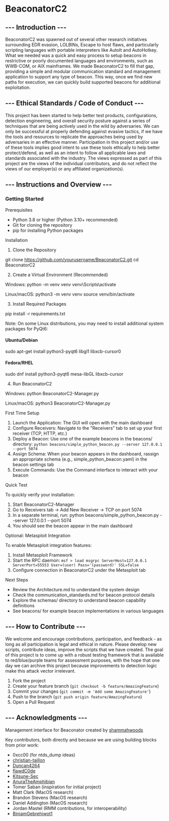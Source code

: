 # BeaconatorC2

## --- Introduction ---

BeaconatorC2 was spawned out of several other research initiatives surrounding EDR evasion, LOLBINs, Escape to host flaws, and particularly scripting languages with portable interpreters like AutoIt and AutoHotkey. What we needed was a quick and easy process to setup beacons in restrictive or poorly documented languages and environments, such as WWB-COM, or AIX mainframes. We made BeaconatorC2 to fill that gap, providing a simple and modular communication standard and management application to support any type of beacon. This way, once we find new paths for execution, we can quickly build supported beacons for additional exploitation.

## --- Ethical Standards / Code of Conduct ---

This project has been started to help better test products, configurations, detection engineering, and overall security posture against a series of techniques that are being actively used in the wild by adversaries. We can only be successful at properly defending against evasive tactics, if we have the tools and resources to replicate the approaches being used by adversaries in an effective manner. Participation in this project and/or use of these tools implies good intent to use these tools ethically to help better protect/defend, as well as an intent to follow all applicable laws and standards associated with the industry. The views expressed as part of this project are the views of the individual contributors, and do not reflect the views of our employer(s) or any affiliated organization(s).  

## --- Instructions and Overview ---

### Getting Started
  Prerequisites

  - Python 3.8 or higher (Python 3.10+ recommended)
  - Git for cloning the repository
  - pip for installing Python packages

  Installation

  1. Clone the Repository

  git clone https://github.com/yourusername/BeaconatorC2.git
  cd BeaconatorC2

  2. Create a Virtual Environment (Recommended)

  Windows:
  python -m venv venv
  venv\Scripts\activate

  Linux/macOS:
  python3 -m venv venv
  source venv/bin/activate

  3. Install Required Packages

  pip install -r requirements.txt

  Note: On some Linux distributions, you may need to install additional system packages for PyQt6:
  #### Ubuntu/Debian
  sudo apt-get install python3-pyqt6 libgl1 libxcb-cursor0

  #### Fedora/RHEL
  sudo dnf install python3-pyqt6 mesa-libGL libxcb-cursor

  4. Run BeaconatorC2

  Windows:
  python BeaconatorC2-Manager.py

  Linux/macOS:
  python3 BeaconatorC2-Manager.py

  First Time Setup

  1. Launch the Application: The GUI will open with the main dashboard
  2. Configure Receivers: Navigate to the "Receivers" tab to set up your first receiver (TCP, HTTP,
  etc.)
  3. Deploy a Beacon: Use one of the example beacons in the beacons/ directory: `python beacons/simple_python_beacon.py --server 127.0.0.1 --port 5074`
  4. Assign Schema: When your beacon appears in the dashboard, rassign an appropriate
  schema (e.g., simple_python_beacon.yaml) in the beacon settings tab
  5. Execute Commands: Use the Command interface to interact with your beacon

  Quick Test

  To quickly verify your installation:

  1. Start BeaconatorC2-Manager
  2. Go to Receivers tab → Add New Receiver → TCP on port 5074
  3. In a separate terminal, run:
  python beacons/simple_python_beacon.py --server 127.0.0.1 --port 5074
  4. You should see the beacon appear in the main dashboard

  Optional: Metasploit Integration

  To enable Metasploit integration features:

  1. Install Metasploit Framework
  2. Start the RPC daemon:
`msf > load msgrpc ServerHost=127.0.0.1 ServerPort=55553 User=(user) Pass='(password)' SSL=false`
  3. Configure connection in BeaconatorC2 under the Metasploit tab

  Next Steps

  - Review the Architecture.md to understand the system design
  - Check the communication_standards.md for beacon protocol details
  - Explore the schemas/ directory to understand beacon capability definitions
  - See beacons/ for example beacon implementations in various languages

## --- How to Contribute ---

We welcome and encourage contributions, participation, and feedback - as long as all participation is legal and ethical in nature. Please develop new scripts, contribute ideas, improve the scripts that we have created. The goal of this project is to come up with a robust testing framework that is available to red/blue/purple teams for assessment purposes, with the hope that one day we can archive this project because improvements to detection logic make this attack vector irrelevant.

1. Fork the project
2. Create your feature branch (`git checkout -b feature/AmazingFeature`)
3. Commit your changes (`git commit -m 'Add some AmazingFeature'`)
4. Push to the branch (`git push origin feature/AmazingFeature`)
5. Open a Pull Request

## --- Acknowledgments ---

Management interface for Beaconator created by [shammahwoods](https://github.com/shammahwoods) 

Key contributors, both directly and because we are using building blocks from prior work:

- 0xcc00 (for ntds_dump ideas)
- [christian-taillon](https://github.com/christian-taillon)
- [Duncan4264](https://github.com/Duncan4264)
- [flawdC0de](https://github.com/flawdC0de)
- [Kitsune-Sec](https://github.com/Kitsune-Sec)
- [AnuraTheAmphibian](https://github.com/AnuraTheAmphibian)
- Tomer Saban (inspiration for initial project)
- Matt Clark (MacOS research)
- Brandon Stevens (MacOS research)
- Daniel Addington (MacOS research)
- Jordan Mastel (RMM contributions, for interoperability)
- [BiniamGebrehiwot1](https://github.com/BiniamGebrehiwot1)
